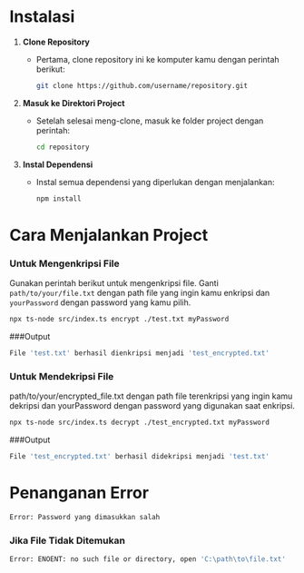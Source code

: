 # Instalasi
1. **Clone Repository**
   - Pertama, clone repository ini ke komputer kamu dengan perintah berikut:
     ```bash
     git clone https://github.com/username/repository.git
     ```

2. **Masuk ke Direktori Project**
   - Setelah selesai meng-clone, masuk ke folder project dengan perintah:
     ```bash
     cd repository
     ```

3. **Instal Dependensi**
   - Instal semua dependensi yang diperlukan dengan menjalankan:
     ```bash
     npm install
     ```

# Cara Menjalankan Project

### Untuk Mengenkripsi File
Gunakan perintah berikut untuk mengenkripsi file. Ganti `path/to/your/file.txt` dengan path file yang ingin kamu enkripsi dan `yourPassword` dengan password yang kamu pilih.

```bash
npx ts-node src/index.ts encrypt ./test.txt myPassword
```
###Output
```bash
File 'test.txt' berhasil dienkripsi menjadi 'test_encrypted.txt'
```

### Untuk Mendekripsi File
path/to/your/encrypted_file.txt dengan path file terenkripsi yang ingin kamu dekripsi dan yourPassword dengan password yang digunakan saat enkripsi.

```bash
npx ts-node src/index.ts decrypt ./test_encrypted.txt myPassword
```
###Output
```bash
File 'test_encrypted.txt' berhasil didekripsi menjadi 'test.txt'

```

# Penanganan Error
```bash
Error: Password yang dimasukkan salah
```
### Jika File Tidak Ditemukan
```bash
Error: ENOENT: no such file or directory, open 'C:\path\to\file.txt'
```
